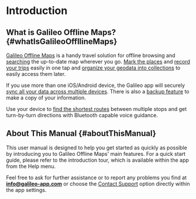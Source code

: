 # Introduction

## What is Galileo Offline Maps? {#whatIsGalileoOffllineMaps}

[Galileo Offline Maps](https://galileo-app.com) is a handy travel solution for offline browsing and [searching](02-features.md#search) the up-to-date map wherever you go. [Mark the places](02-features.md#bookmarks) and [record your trips](02-features.md#GPSTracks) easily in one tap and [organize your geodata into collections](02-features.md#collections) to easily access them later.

If you use more than one iOS/Android device, the Galileo app will securely [sync all your data across multiple devices](03-settings.md#sync). There is also a [backup feature](03-settings.md#dataBackup) to make a copy of your information.

Use your device to [find the shortest routes](02-features.md#navigation) between multiple stops and get turn-by-turn directions with Bluetooth capable voice guidance.

## About This Manual {#aboutThisManual}

This user manual is designed to help you get started as quickly as possible by introducing you to Galileo Offline Maps' main features. For a quick start guide, please refer to the introduction tour, which is available within the app from the Help menu.

Feel free to ask for further assistance or to report any problems you find at **info@galileo-app.com** or choose the [Contact Support](03-settings.md#Help) option directly within the app settings.

